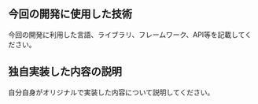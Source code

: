 ## 今回の開発に使用した技術
今回の開発に利用した言語、ライブラリ、フレームワーク、API等を記載してください。

## 独自実装した内容の説明
自分自身がオリジナルで実装した内容について説明してください。

